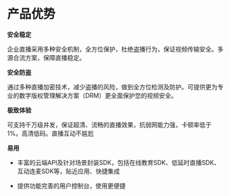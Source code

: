 # 产品优势

**安全稳定**

企业直播采用多种安全机制，全方位保护，杜绝盗播行为，保证视频传输安全。多源合流方案，保障直播稳定。

**安全防盗**

通过多种直播加密技术，减少盗播的风险，做到全方位检测及防护。可提供更为专业的数字版权管理解决方案（DRM）更全面保护您的视频安全。

**极致体验**

可支持千万级并发，保证超清、流畅的直播效果，抗弱网能力强，卡顿率低于1%。高清低码。直播互动不尴尬

**易用**
-   丰富的云端API及针对场景封装SDK，包括在线教育SDK、低延时直播SDK、互动连麦SDK等，贴近应用、快捷集成   

-    提供功能完善的用户控制台，使用更便捷
